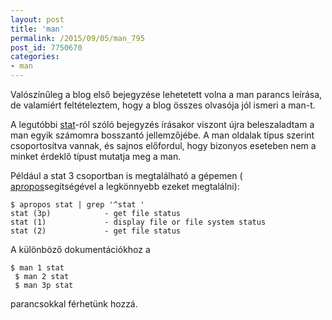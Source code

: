 ```yaml
---
layout: post
title: 'man'
permalink: /2015/09/05/man_795
post_id: 7750670
categories: 
- man
---
```


Valószínűleg a blog első bejegyzése lehetetett volna a man parancs leírása, de valamiért feltételeztem, hogy a blog összes olvasója jól ismeri a man-t.

A legutóbbi 
[stat](http://commandline.blog.hu/2015/09/02/stat_909)-ról szóló bejegyzés írásakor viszont újra beleszaladtam a man egyik számomra bosszantó jellemzőjébe. A man oldalak típus szerint csoportosítva vannak, és sajnos előfordul, hogy bizonyos eseteben nem a minket érdeklő típust mutatja meg a man.

Például a stat 3 csoportban is megtalálható a gépemen (
[apropos](http://commandline.blog.hu/2011/04/08/apropos)segítségével a legkönnyebb ezeket megtalálni):

```
$ apropos stat | grep '^stat '
stat (3p)            - get file status
stat (1)             - display file or file system status
stat (2)             - get file status
```

A különböző dokumentációkhoz a

```
$ man 1 stat
 $ man 2 stat
 $ man 3p stat
```

parancsokkal férhetünk hozzá.